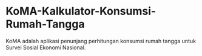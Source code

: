 # KoMA-Kalkulator-Konsumsi-Rumah-Tangga
KoMA adalah aplikasi penunjang perhitungan konsumsi rumah tangga untuk Survei Sosial Ekonomi Nasional.
